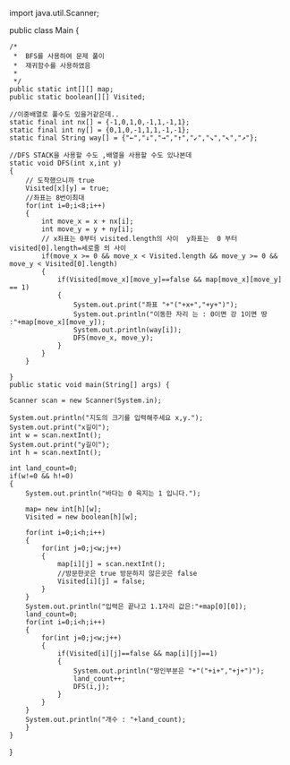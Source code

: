 import java.util.Scanner;

public class Main {

	/*
	 *  BFS를 사용하여 문제 풀이
	 *  재귀함수를 사용하였음
	 * 
	 */
	public static int[][] map;
	public static boolean[][] Visited;
	
	//이중배열로 풀수도 있을거같은데..
	static final int nx[] = {-1,0,1,0,-1,1,-1,1};
	static final int ny[] = {0,1,0,-1,1,1,-1,-1};
	static final String way[] = {"←","↓","→","↑","↙","↘","↖","↗"};
				
	//DFS STACK을 사용할 수도 ,배열을 사용할 수도 있나본데
	static void DFS(int x,int y)
	{			
		// 도착했으니까 true
		Visited[x][y] = true;
		//좌표는 8번이최대
		for(int i=0;i<8;i++)
		{		
			int move_x = x + nx[i];
			int move_y = y + ny[i];
			// x좌표는 0부터 visited.length의 사이  y좌표는  0 부터 visited[0].length=세로줄 의 사이
			if(move_x >= 0 && move_x < Visited.length && move_y >= 0 && move_y < Visited[0].length)
			{	
				if(Visited[move_x][move_y]==false && map[move_x][move_y] == 1)
				{
					System.out.print("좌표 "+"("+x+","+y+")");
					System.out.println("이동한 자리 는 : 0이면 강 1이면 땅 :"+map[move_x][move_y]);
					System.out.println(way[i]);
					DFS(move_x, move_y);
				}
			}	
		}		
				
	}			
	public static void main(String[] args) {
				
	Scanner scan = new Scanner(System.in);
				
	System.out.println("지도의 크기를 입력해주세요 x,y.");
	System.out.print("x길이");
	int w = scan.nextInt();
	System.out.print("y길이");
	int h = scan.nextInt();
				
	int land_count=0;
	if(w!=0 && h!=0)
	{			
		System.out.println("바다는 0 육지는 1 입니다.");
				
		map= new int[h][w];
		Visited = new boolean[h][w];
				
		for(int i=0;i<h;i++)
		{		
			for(int j=0;j<w;j++)
			{	
				map[i][j] = scan.nextInt();
				//방문한곳은 true 방문하지 않은곳은 false
				Visited[i][j] = false;
			}	
		}	
		System.out.println("입력은 끝나고 1.1자리 값은:"+map[0][0]);
		land_count=0;
		for(int i=0;i<h;i++)
		{		
			for(int j=0;j<w;j++)
			{	
				if(Visited[i][j]==false && map[i][j]==1)
				{
					System.out.println("땅인부분은 "+"("+i+","+j+")");
					land_count++;
					DFS(i,j);
				}
			}	
		}		
		System.out.println("개수 : "+land_count);
		}
	}
}

